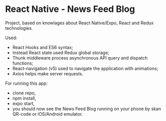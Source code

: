 # React Native - News Feed Blog

Project, based on knowlages about React Native/Expo, React and Redux technologies.

Used:
  - React Hooks and ES6 syntax;
  - Instead React state used Redux global storage;
  - Thunk middleware process asynchronous API query and dispatch functions;
  - React-navigation (v5) used to navigate the application with animations;
  - Axios helps make server requests.

For running this app:
  - clone repo,
  - npm install,
  - expo start,
  - you should now see the News Feed Blog running on your phone by skan QR-code or iOS/Android emulator.